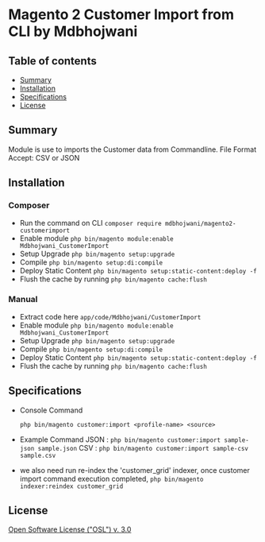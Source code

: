 # Magento 2 Customer Import from CLI by Mdbhojwani


## Table of contents

- [Summary](#summary)
- [Installation](#installation)
- [Specifications](#specifications)
- [License](#license)


## Summary

Module is use to imports the Customer data from Commandline. 
File Format Accept: CSV or JSON

## Installation

### Composer
 - Run the command on CLI `composer require mdbhojwani/magento2-customerimport`
 - Enable module `php bin/magento module:enable Mdbhojwani_CustomerImport` 
 - Setup Upgrade `php bin/magento setup:upgrade`
 - Compile `php bin/magento setup:di:compile`
 - Deploy Static Content `php bin/magento setup:static-content:deploy -f`
 - Flush the cache by running `php bin/magento cache:flush`

### Manual
 - Extract code here `app/code/Mdbhojwani/CustomerImport`
 - Enable module `php bin/magento module:enable Mdbhojwani_CustomerImport` 
 - Setup Upgrade `php bin/magento setup:upgrade`
 - Compile `php bin/magento setup:di:compile`
 - Deploy Static Content `php bin/magento setup:static-content:deploy -f`
 - Flush the cache by running `php bin/magento cache:flush`


## Specifications

 - Console Command
   
   `php bin/magento customer:import <profile-name> <source>`

 - Example Command
    JSON : `php bin/magento customer:import sample-json sample.json`
    CSV  : `php bin/magento customer:import sample-csv sample.csv`

 - we also need run re-index the 'customer_grid' indexer, once customer import command execution completed, 
    `php bin/magento indexer:reindex customer_grid`


## License

[Open Software License ("OSL") v. 3.0](https://opensource.org/license/osl-3-0-php)

